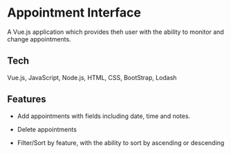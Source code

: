 # Appointment Interface

A Vue.js application which provides theh user with the ability to monitor and change appointments.

## Tech

Vue.js, JavaScript, Node.js, HTML, CSS, BootStrap, Lodash

## Features

-   Add appointments with fields including date, time and notes.

-   Delete appointments

-   Filter/Sort by feature, with the ability to sort by ascending or descending